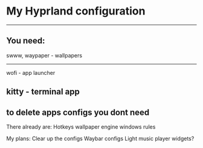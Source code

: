 # My Hyprland configuration
---
## You need:
swww, waypaper - wallpapers
***
wofi - app launcher

kitty - terminal app
---
to delete apps configs you dont need
---
There already are:
Hotkeys
wallpaper engine
windows rules

My plans:
Clear up the configs
Waybar configs
Light music player
widgets?
